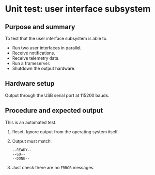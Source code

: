 # Unit test: user interface subsystem

## Purpose and summary

To test that the user interface subsystem is able to:

- Run two user interfaces in parallel.
- Receive notifications.
- Receive telemetry data.
- Run a frameserver.
- Shutdown the output hardware.

## Hardware setup

Output through the USB serial port at 115200 bauds.

## Procedure and expected output

This is an automated test.

1. Reset. Ignore output from the operating system itself.
2. Output must match:

   ```text
   --READY--
   --GO--
   --DONE--
   ```

3. Just check there are no `ERROR` messages.
